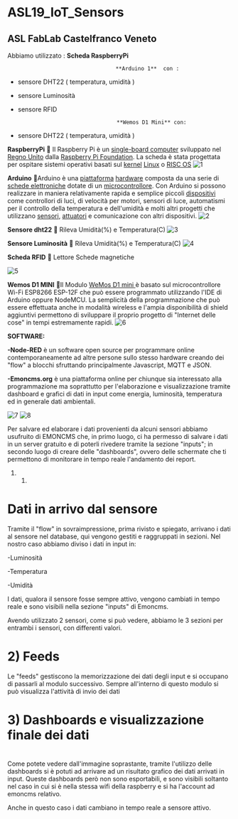 # ASL19_IoT_Sensors
## ASL FabLab Castelfranco Veneto

Abbiamo utilizzato :   **Scheda RaspberryPi**

                                      **Arduino 1**  con :

-  sensore DHT22 ( temperatura, umidità )
-  sensore Luminosità
-  sensore RFID

                                      **Wemos D1 Mini** con:

- sensore DHT22 ( temperatura, umidità )





**RaspberryPi**  Il Raspberry Pi è un [single-board computer](https://it.wikipedia.org/wiki/Single-board_computer) sviluppato nel [Regno Unito](https://it.wikipedia.org/wiki/Regno_Unito) dalla [Raspberry Pi Foundation](https://it.wikipedia.org/wiki/Raspberry_Pi_Foundation). La scheda è stata progettata per ospitare sistemi operativi basati sul [kernel](https://it.wikipedia.org/wiki/Kernel) [Linux](https://it.wikipedia.org/wiki/Linux_(kernel)) o [RISC OS](https://it.wikipedia.org/wiki/RISC_OS)
![1](/IMAGE/1.jpg)





**Arduino** Arduino è una [piattaforma](https://it.wikipedia.org/wiki/Piattaforma_(informatica)) [hardware](https://it.wikipedia.org/wiki/Hardware) composta da una serie di [schede elettroniche](https://it.wikipedia.org/wiki/Scheda_elettronica) dotate di un [microcontrollore](https://it.wikipedia.org/wiki/Microcontrollore). Con Arduino si possono realizzare in maniera relativamente rapida e semplice piccoli [dispositivi](https://it.wikipedia.org/wiki/Dispositivo_(informatica)) come controllori di luci, di velocità per motori, sensori di luce, automatismi per il controllo della temperatura e dell&#39;umidità e molti altri progetti che utilizzano [sensori](https://it.wikipedia.org/wiki/Sensori), [attuatori](https://it.wikipedia.org/wiki/Attuatori) e comunicazione con altri dispositivi.
![2](/IMAGE/2.jpg)


**Sensore dht22**  Rileva Umidità(%) e Temperatura(C)
![3](/IMAGE/3.jpg)
                                                           
**Sensore Luminosità**  Rileva Umidità(%) e Temperatura(C)
![4](/IMAGE/4.jpg)



**Scheda RFID**    Lettore Schede magnetiche





![5](/IMAGE/5.jpg)



**Wemos D1 MINI** Il Modulo [WeMos D1 mini ](https://www.adrirobot.it/wemos_d1_mini/wemos_d1_mini.htm)è basato sul microcontrollore Wi-Fi ESP8266 ESP-12F che può essere programmato utilizzando l&#39;IDE di Arduino oppure NodeMCU. La semplicità della programmazione che può essere effettuata anche in modalità wireless e l&#39;ampia disponibilità di shield aggiuntivi permettono di sviluppare il proprio progetto di &quot;Internet delle cose&quot; in tempi estremamente rapidi.
![6](/IMAGE/6.jpg)






**SOFTWARE:**



**-Node-RED** è un software open source per programmare online contemporaneamente ad altre persone sullo stesso hardware creando dei &quot;flow&quot; a blocchi sfruttando principalmente Javascript, MQTT e JSON.

**-Emoncms.org** è una piattaforma online  per chiunque sia interessato alla programmazione ma soprattutto per l&#39;elaborazione e visualizzazione tramite dashboard e grafici di dati in input come energia, luminosità, temperatura ed in generale dati ambientali.

![7](/IMAGE/5.png)
![8](/IMAGE/5.png)

Per salvare ed elaborare i dati provenienti da alcuni sensori abbiamo usufruito di EMONCMS che, in primo luogo, ci ha permesso di salvare i dati in un server gratuito e di poterli rivedere tramite la sezione &quot;inputs&quot;; in secondo luogo di creare delle &quot;dashboards&quot;, ovvero delle schermate che ti permettono di monitorare in tempo reale l&#39;andamento dei report.

1. 1)
# Dati in arrivo dal sensore


Tramite il &quot;flow&quot; in sovraimpressione, prima rivisto e spiegato, arrivano i dati al sensore nel database, qui vengono gestiti e raggruppati in sezioni. Nel nostro caso abbiamo diviso i dati in input in:

-Luminosità

-Temperatura

-Umidità

I dati, qualora il sensore fosse sempre attivo, vengono cambiati in tempo reale e sono visibili nella sezione &quot;inputs&quot; di Emoncms.



Avendo utilizzato 2 sensori, come si può vedere, abbiamo le 3 sezioni per entrambi i sensori, con differenti valori.

#

# 2) Feeds

Le &quot;feeds&quot; gestiscono la memorizzazione dei dati degli input e si occupano di passarli al modulo successivo. Sempre all&#39;interno di questo modulo si può visualizza l&#39;attività di invio dei dati

#  3) Dashboards e visualizzazione finale dei dati

#

Come potete vedere dall&#39;immagine soprastante, tramite l&#39;utilizzo delle dashboards si è potuti ad arrivare ad un risultato grafico dei dati arrivati in input. Queste dashboards però non sono esportabili, e sono visibili soltanto nel caso in cui si è nella stessa wifi della raspberry e si ha l&#39;account ad emoncms relativo.

Anche in questo caso i dati cambiano in tempo reale a sensore attivo.
